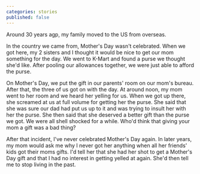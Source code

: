 ```yaml
---
categories: stories
published: false
---
```


Around 30 years agp, my family moved to the US from overseas.

In the country we came from, Mother's Day wasn't celebrated. When we got here, my 2 sisters and I thought it would be nice to get our mom something for the day. We went to K-Mart and found a purse we thought she'd like. After pooling our allowances together, we were just able to afford the purse.

On Mother's Day, we put the gift in our parents' room on our mom's bureau. After that, the three of us got on with the day. At around noon, my mom went to her room and we heard her yelling for us. When we got up there, she screamed at us at full volume for getting her the purse. She said that she was sure our dad had put us up to it and was trying to insult her with her the purse. She then said that she deserved a better gift than the purse we got. We were all shell shocked for a while. Who'd think that giving your mom a gift was a bad thing?

After that incident, I've never celebrated Mother's Day again. In later years, my mom would ask me why I never got her anything when all her friends' kids got their moms gifts. I'd tell her that she had her shot to get a Mother's Day gift and that I had no interest in getting yelled at again. She'd then tell me to stop living in the past.
